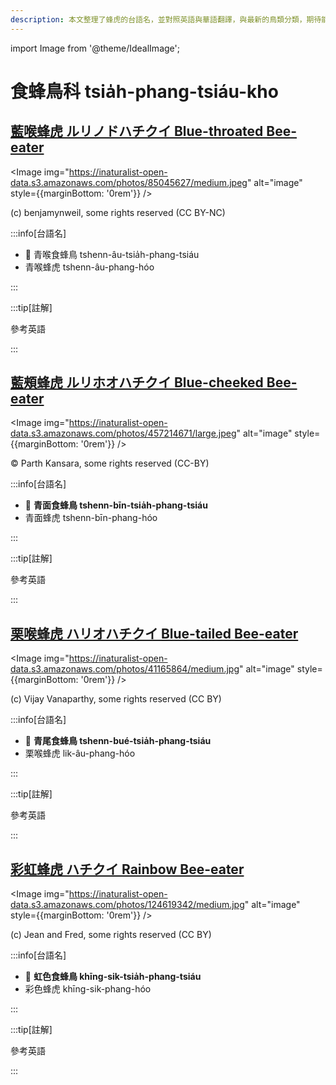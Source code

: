 ```yaml
---
description: 本文整理了蜂虎的台語名，並對照英語與華語翻譯，與最新的鳥類分類，期待能夠供未來的台語鳥類圖鑑當作參考
---
```


import Image from '@theme/IdealImage';

# 食蜂鳥科 tsia̍h-phang-tsiáu-kho

## [藍喉蜂虎 ルリノドハチクイ Blue-throated Bee-eater](https://ebird.org/species/btbeat2)

<Image img="https://inaturalist-open-data.s3.amazonaws.com/photos/85045627/medium.jpeg" alt="image" style={{marginBottom: '0rem'}} />

<p className="image-caption">
(c) benjamynweil, some rights reserved (CC BY-NC)
</p>

:::info[台語名]

- 🎯 青喉食蜂鳥 tshenn-âu-tsia̍h-phang-tsiáu
- 青喉蜂虎 tshenn-âu-phang-hóo

:::

:::tip[註解]

參考英語

:::

## [藍頰蜂虎 ルリホオハチクイ Blue-cheeked Bee-eater](https://ebird.org/species/bcbeat1)

<Image img="https://inaturalist-open-data.s3.amazonaws.com/photos/457214671/large.jpeg" alt="image" style={{marginBottom: '0rem'}} />

<p className="image-caption">
© Parth Kansara, some rights reserved (CC-BY)
</p>

:::info[台語名]

- 🎯 **青面食蜂鳥 tshenn-bīn-tsia̍h-phang-tsiáu**
- 青面蜂虎 tshenn-bīn-phang-hóo

:::

:::tip[註解]

參考英語

:::

## [栗喉蜂虎 ハリオハチクイ Blue-tailed Bee-eater](https://ebird.org/species/btbeat1)

<Image img="https://inaturalist-open-data.s3.amazonaws.com/photos/41165864/medium.jpg" alt="image" style={{marginBottom: '0rem'}} />

<p className="image-caption">
(c) Vijay Vanaparthy, some rights reserved (CC BY)
</p>

:::info[台語名]

- 🎯 **青尾食蜂鳥 tshenn-bué-tsia̍h-phang-tsiáu**
- 栗喉蜂虎 lik-âu-phang-hóo

:::

:::tip[註解]

參考英語

:::

## [彩虹蜂虎 ハチクイ Rainbow Bee-eater](https://ebird.org/species/rabeat1)

<Image img="https://inaturalist-open-data.s3.amazonaws.com/photos/124619342/medium.jpg" alt="image" style={{marginBottom: '0rem'}} />

<p className="image-caption">
(c) Jean and Fred, some rights reserved (CC BY)
</p>

:::info[台語名]

- 🎯 **虹色食蜂鳥 khīng-sik-tsia̍h-phang-tsiáu**
- 彩色蜂虎 khīng-sik-phang-hóo

:::

:::tip[註解]

參考英語

:::
